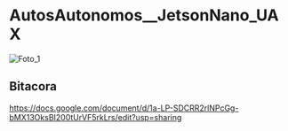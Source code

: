 # AutosAutonomos__JetsonNano_UAX
![Foto_1](https://github.com/user-attachments/assets/87a0d19a-7bbc-46d7-be90-35f6e31136f6)

## Bitacora
https://docs.google.com/document/d/1a-LP-SDCRR2rlNPcGg-bMX13OksBI200tUrVF5rkLrs/edit?usp=sharing
